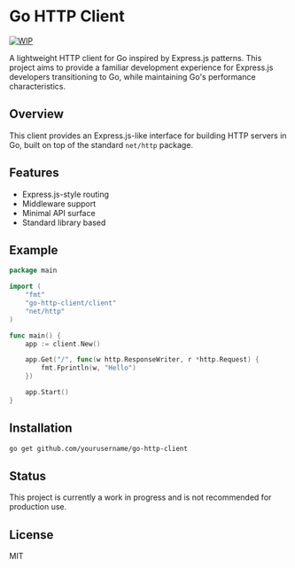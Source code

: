 # Go HTTP Client

[![WIP](https://img.shields.io/badge/status-WIP-yellow.svg)](https://github.com/yourusername/go-http-client)

A lightweight HTTP client for Go inspired by Express.js patterns. This project aims to provide a familiar development experience for Express.js developers transitioning to Go, while maintaining Go's performance characteristics.

## Overview

This client provides an Express.js-like interface for building HTTP servers in Go, built on top of the standard `net/http` package.

## Features

- Express.js-style routing
- Middleware support
- Minimal API surface
- Standard library based

## Example

```go
package main

import (
    "fmt"
    "go-http-client/client"
    "net/http"
)

func main() {
    app := client.New()

    app.Get("/", func(w http.ResponseWriter, r *http.Request) {
        fmt.Fprintln(w, "Hello")
    })

    app.Start()
}
```

## Installation

```bash
go get github.com/yourusername/go-http-client
```

## Status

This project is currently a work in progress and is not recommended for production use.

## License

MIT 